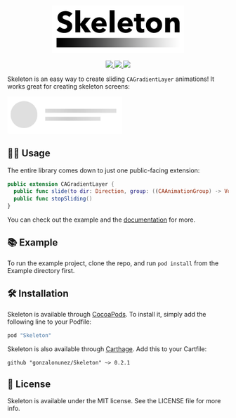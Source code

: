 <p align="center">
    <img src="logo.png" width="300" max-width="50%" alt="Skeleton" />
</p>


<p align="center">
    <a href="http://www.gonzalonunez.me/Skeleton/">
        <img src="https://img.shields.io/cocoapods/p/Skeleton.svg?style=flat" />
    </a>
    <a href="https://cocoapods.org/pods/Skeleton">
        <img src="https://img.shields.io/cocoapods/v/Skeleton.svg?style=flat" />
    </a>
    <a href="https://github.com/Carthage/Carthage">
        <img src="https://img.shields.io/badge/Carthage-compatible-4BC51D.svg?style=flat" />
    </a>
</p>

Skeleton is an easy way to create sliding `CAGradientLayer` animations! It works great for creating skeleton screens:

<img src="https://github.com/gonzalonunez/Skeleton/blob/master/Resources/skeleton-logo-animation.gif" width=261/>

## 👩‍💻 Usage

The entire library comes down to just one public-facing extension:

```swift
public extension CAGradientLayer {
  public func slide(to dir: Direction, group: ((CAAnimationGroup) -> Void) = { _ in })
  public func stopSliding()
}
```

You can check out the example and the [documentation](http://www.gonzalonunez.me/Skeleton/) for more.

## 📚 Example

To run the example project, clone the repo, and run `pod install` from the Example directory first.

## 🛠 Installation

Skeleton is available through [CocoaPods](http://cocoapods.org). To install it, simply add the following line to your Podfile:

```ruby
pod "Skeleton"
```

Skeleton is also available through [Carthage](https://github.com/Carthage/Carthage). Add this to your Cartfile:

```
github "gonzalonunez/Skeleton" ~> 0.2.1
```

## 📄 License

Skeleton is available under the MIT license. See the LICENSE file for more info.

